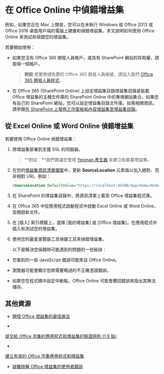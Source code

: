 
# <a name="debug-add-ins-in-office-online"></a>在 Office Online 中偵錯增益集


例如，如果您正在 Mac 上開發，您可以在未執行 Windows 或 Office 2013 或 Office 2016 桌面用戶端的電腦上建置和偵錯增益集。本文說明如何使用 Office Online 來測試和偵錯您的增益集。 

若要開始使用：


- 如果您沒有 Office 365 開發人員帳戶，或具有 SharePoint 網站的存取權，請取得一個帳戶。
    
     >**附註** 若要申請免費的 Office 365 開發人員帳號，請加入我們 [Office 365 開發人員程式](https://dev.office.com/devprogram)。
     
- 在 Office 365 (SharePoint Online) 上設定增益集目錄增益集目錄是裝載 Office 增益集的主機文件庫的 SharePoint Online 中的專用網站集合。如果您有自己的 SharePoint 網站，您可以設定增益集目錄文件庫。如需相關資訊，請參閱[在 SharePoint 上發佈工作窗格和內容增益集至增益集目錄](../publish/publish-task-pane-and-content-add-ins-to-an-add-in-catalog.md)。
    

## <a name="debug-your-add-in-from-excel-online-or-word-online"></a>從 Excel Online 或 Word Online 偵錯增益集

若要使用 Office Online 偵錯增益集︰


1. 將增益集部署到支援 SSL 的伺服器。
    
     >**附註︰**我們建議您使用 [Yeoman 產生器](https://github.com/OfficeDev/generator-office) 來建立和裝載增益集。
     
2. 在您的[增益集資訊清單檔案](../../docs/overview/add-in-manifests.md)中，更新 **SourceLocation** 元素值以加入絕對、而非相對 URI。例如：
    
    ```xml
    <SourceLocation DefaultValue="https://localhost:44300/App/Home/Home.html" />
    ```
    
3. 在 SharePoint 的增益集目錄中，將資訊清單上載至 Office 增益集程式庫。
    
4. 在 Office 365 中從應用程式啟動程式中啟動 Excel Online 或 Word Online，並開啟新文件。
    
5. 在 [插入] 索引標籤上，選擇 [我的增益集] 或 [Office 增益集]，在應用程式中插入和測試您的增益集。
    
6. 使用您的最愛瀏覽器工具偵錯工具來偵錯增益集。
    
    以下是解決您偵錯時可能遇到的問題的一些秘訣：
    
  - 您看到的一些 JavaScript 錯誤可能來自 Office Online。
    
  - 瀏覽器可能會顯示您將需要略過的不正確憑證錯誤。
    
  - 如果您在程式碼中設定中斷點，Office Online 可能會擲回錯誤來指出其無法儲存。
    

## <a name="additional-resources"></a>其他資源


- [開發 Office 增益集的最佳做法](../overview/add-in-development-best-practices.md)
    
- 
  [提交給 Office 市集的應用程式和增益集的驗證原則 (1.9 版)](http://msdn.microsoft.com/library/cd90836a-523e-42f5-ab02-5123cdf9fefe%28Office.15%29.aspx)
    
- 
  [建立有效的 Office 市集應用程式和增益集](http://msdn.microsoft.com/library/c66a6e6b-2e96-458f-8f8c-2a499fe942c9%28Office.15%29.aspx)
    
- [疑難排解 Office 增益集的使用者錯誤](../testing/testing-and-troubleshooting.md)
    
